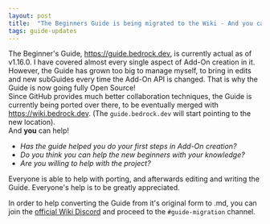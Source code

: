 ```yaml
---
layout: post
title:  "The Beginners Guide is being migrated to the Wiki - And you can help!"
tags: guide-updates
---
```


The Beginner's Guide, https://guide.bedrock.dev, is currently actual as of v1.16.0. I have covered almost every single aspect of Add-On creation in it.  
However, the Guide has grown too big to manage myself, to bring in edits and new subGuides every time the Add-On API is changed. That is why the Guide is now going fully Open Source!  
Since GitHub provides much better collaboration techniques, the Guide is currently being ported over there, to be eventually merged with https://wiki.bedrock.dev. <!--more--> (The `guide.bedrock.dev` will start pointing to the new location).  
And **you** can help!

- *Has the guide helped you do your first steps in Add-On creation?*
- *Do you think you can help the new beginners with your knowledge?*
- *Are you willing to help with the project?*

 Everyone is able to help with porting, and afterwards editing and writing the Guide. Everyone's help is to be greatly appreciated.  
 
 In order to help converting the Guide from it's original form to .md, you can join the [official Wiki Discord](https://discord.gg/XjV87YN) and proceed to the `#guide-migration` channel.
